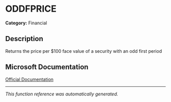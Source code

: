 # ODDFPRICE

**Category:** Financial

## Description
Returns the price per $100 face value of a security with an odd first period

## Microsoft Documentation
[Official Documentation](https://support.microsoft.com//en-us/office/oddfprice-function-d7d664a8-34df-4233-8d2b-922bcf6a69e1)

---
*This function reference was automatically generated.*
